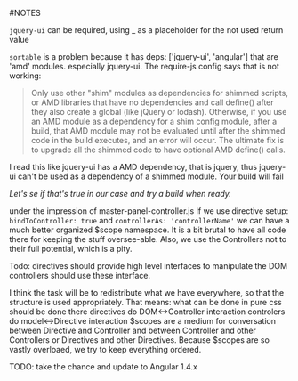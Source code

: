 #NOTES

`jquery-ui` can be required, using _ as a placeholder for the not used return value

`sortable` is a problem because it has deps: ['jquery-ui', 'angular'] that are 'amd'
modules. especially jquery-ui. The require-js config says that is not working:

> Only use other "shim" modules as dependencies for shimmed scripts, or
  AMD libraries that have no dependencies and call define() after they also
  create a global (like jQuery or lodash). Otherwise, if you use an AMD module
  as a dependency for a shim config module, after a build, that AMD module may
  not be evaluated until after the shimmed code in the build executes, and an
  error will occur. The ultimate fix is to upgrade all the shimmed code to
  have optional AMD define() calls.

I read this like jquery-ui has a AMD dependency, that is jquery, thus jquery-ui
can't be used as a dependency of a shimmed module. Your build will fail

*Let's se if that's true in our case and try a build when ready.*

under the impression of master-panel-controller.js
If we use directive setup: `bindToController: true` and `controllerAs: 'controllerName'`
we can have a much better organized $scope namespace. It is a bit brutal to have all code
there for keeping the stuff oversee-able.
Also, we use the Controllers not to their full potential, which is a pity.


Todo: directives should provide high level interfaces to manipulate the DOM
controllers should use these interface.

I think the task will be to redistribute what we have everywhere, so that
the structure is used appropriately.
That means:
    what can be done in pure css should be done there
    directives do DOM<->Controller interaction
    controlers do model<->Directive interaction
    $scopes are a medium for conversation between Directive and Controller
    and between Controller and other Controllers or Directives and other
    Directives. Because $scopes are so vastly overloaed, we try to keep
    everything ordered.



TODO: take the chance and update to Angular 1.4.x




